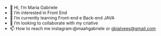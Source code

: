 - 👋 Hi, I’m Maria Gabriele
- 👀 I’m interested in Front End
- 🌱 I’m currently learning  Front-end e Back-end JAVA  
- 💞️ I’m looking to collaborate with my criative
- 📫 How to reach me  instagram:@maahgabriele or gbialvees@gmail.com

<!---
MariaGabrieleAR/MariaGabrieleAR is a ✨ special ✨ repository because its `README.md` (this file) appears on your GitHub profile.
You can click the Preview link to take a look at your changes.
--->
